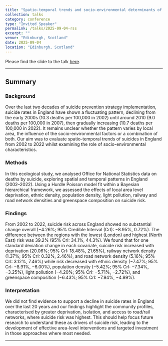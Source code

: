 ```yaml
---
title: "Spatio-temporal trends and socio-environmental determinants of suicides in England (2002–2022): an ecological population-based study"
collection: talks
category: conference
type: "Invited Speaker"
permalink: /talks/2025-09-04-rss
excerpt: ""
venue: "Edinburgh, Scotland"
date: 2025-09-04
location: "Edinburgh, Scotland"
---
```


Please find the slide to the talk [here](../files/RSS_2025.pdf).

------------------------------------------------------------------------

## Summary

### Background

Over the last two decades of suicide prevention strategy implementation, suicide rates in England have shown a fluctuating pattern, declining from the early 2000s (10.3 deaths per 100,000 in 2002) until around 2010 (9.0 deaths per 100,000 in 2007), then gradually increasing (10.7 deaths per 100,000 in 2022). It remains unclear whether the pattern varies by local area, the influence of the socio-environmental factors or a combination of both. Our aim was to evaluate spatio-temporal trends of suicides in England from 2002 to 2022 whilst examining the role of socio-environmental characteristics.

### Methods

In this ecological study, we analysed Office for National Statistics data on deaths by suicide, exploring spatial and temporal patterns in England (2002–2022). Using a Hurdle Poisson model fit within a Bayesian hierarchical framework, we assessed the effects of local area level deprivation, ethnic density, population density, light pollution, railway and road network densities and greenspace composition on suicide risk.

### Findings

From 2002 to 2022, suicide risk across England showed no substantial change overall (−4.26%; 95% Credible Interval (CrI): −8.95%, 0.72%). The difference between the regions with the lowest (London) and highest (North East) risk was 39.2% (95% CrI: 34.1%, 44.3%). We found that for one standard deviation change in each covariate, suicide risk increased with deprivation (20.06%; 95% CrI: 18.48%, 21.65%), railway network density (1.37%; 95% CrI: 0.32%, 2.46%), and road network density (5.16%; 95% CrI: 3.12%, 7.46%) while risk decreased with ethnic density (−7.47%; 95% CrI: −8.91%, −6.00%), population density (−5.42%; 95% CrI: −7.34%, −3.25%), light pollution (−4.20%; 95% CrI: −5.71%, −2.72%), and greenspace composition (−6.43%; 95% CrI: −7.94%, −4.99%).

### Interpretation

We did not find evidence to support a decline in suicide rates in England over the last 20 years and our findings highlight the community profiles, characterised by greater deprivation, isolation, and access to road/rail networks, where suicide risk was highest. This should help focus future research to understand these as drivers of suicide risk, leading to the development of effective area-level interventions and targeted investment in those approaches where most needed.

------------------------------------------------------------------------


